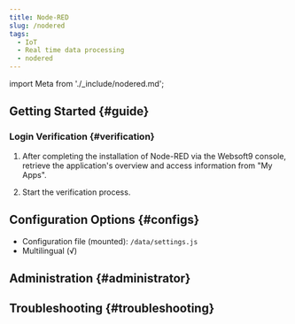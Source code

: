 ```yaml
---
title: Node-RED
slug: /nodered
tags:
  - IoT
  - Real time data processing
  - nodered
---
```


import Meta from './\_include/nodered.md';

<Meta name="meta" />

## Getting Started {#guide}

### Login Verification {#verification}

1. After completing the installation of Node-RED via the Websoft9 console, retrieve the application's overview and access information from "My Apps".

2. Start the verification process.

## Configuration Options {#configs}

- Configuration file (mounted): `/data/settings.js`
- Multilingual (√)

## Administration {#administrator}

## Troubleshooting {#troubleshooting}
